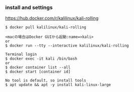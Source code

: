 ### install and settings

https://hub.docker.com/r/kalilinux/kali-rolling

```
$ docker pull kalilinux/kali-rolling

<macの場合はDocker GUIから起動:name=>kali>
or
$ docker run --tty --interactive kalilinux/kali-rolling

Terminal login
$ docker exec -it kali /bin/bash
or 
$ docker container list --all 
$ docker start [container id]

No tool is default, so install tools
$ apt update && apt -y install kali-linux-large

```